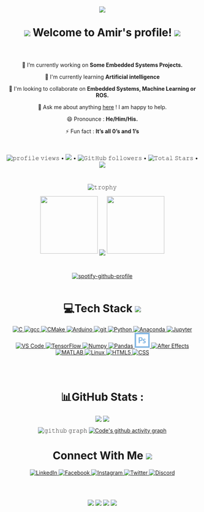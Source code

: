 <h1 align="center">
  
  ![](https://capsule-render.vercel.app/api?type=waving&color=gradient&height=100&section=header)

  <img
    src="https://camo.githubusercontent.com/5bbf8ca61ef5f92684489ace45ad6f45984fff87a621040c62b1fe31e3005ff9/687474703a2f2f692e696d6775722e636f6d2f436a34724d72532e676966"
    width="30"
  />
  Welcome to Amir's profile!
  <img
    src="https://media.giphy.com/media/hvRJCLFzcasrR4ia7z/giphy.gif"
    width="28"
  />
</h1>

<div align="center">
  <br />

  🔭 I’m currently working on **Some Embedded Systems Projects.**
  
  🌱 I'm currently learning **Artificial intelligence**
  
  👯 I'm looking to collaborate on **Embedded Systems, Machine Learning or ROS.**
  
  💬 Ask me about anything [here](https://github.com/NightBaRron1412/NightBaRron1412/issues/1) ! I am happy to help.
  
  😄 Pronounce : **He/Him/His.**
  
  ⚡ Fun fact : **It’s all 0’s and 1’s**

  <br />

  <p align="center">
    <img src="https://gpvc.arturio.dev/NightBaRron1412" alt="𝚙𝚛𝚘𝚏𝚒𝚕𝚎 𝚟𝚒𝚎𝚠𝚜" /> •
    <!--   <img alt = "profile views" src="https://komarev.com/ghpvc/?username=NightBaRron1412&style=flat&color=brightgreen"> •    -->
    <a href="https://user-badge.committers.top/egypt_private/NightBaRron1412"
      ><img
        src="https://user-badge.committers.top/egypt_private/NightBaRron1412.svg"
    /></a>
    •
    <img
      alt="𝙶𝚒𝚝𝙷𝚞𝚋 𝚏𝚘𝚕𝚕𝚘𝚠𝚎𝚛𝚜"
      src="https://img.shields.io/github/followers/NightBaRron1412?label=Followers&style=social"
    />
    •
    <img
      src="https://img.shields.io/github/stars/NightBaRron1412?label=Stars"
      alt="𝚃𝚘𝚝𝚊𝚕 𝚂𝚝𝚊𝚛𝚜"
    />
    •
    <a href="https://github.com/sponsors/NightBaRron1412"
      ><img
        src="https://img.shields.io/static/v1?label=Sponsor&message=%E2%9D%A4&logo=GitHub&color=%23fe8e86"
    /></a>
  </p>

  #
  ![𝚝𝚛𝚘𝚙𝚑𝚢](https://github-profile-trophy.vercel.app/?username=NightBaRron1412&column=6&margin-w=15&margin-h=15&no-bg=true&no-frame=true&theme=juicyfresh)

  <p align="center">
    <img
      height="150"
      width="150"
      src="https://github.com/JayantGoel001/JayantGoel001/raw/master/WEBP/left.webp"
    />
    <img
      align="center"
      src="https://github-readme-streak-stats.herokuapp.com/?user=NightBaRron1412&theme=dark&hide_border=true"
    />
    <img
      height="150"
      width="150"
      src="https://github.com/JayantGoel001/JayantGoel001/raw/master/WEBP/right.webp"
    />
  </p>

  <br />

  [![spotify-github-profile](https://spotify-github-profile.vercel.app/api/view?uid=vkexrpccsd3c83bukofpvavmm&cover_image=true&theme=novatorem&bar_color=b14e7e&bar_color_cover=true)](https://spotify-github-profile.vercel.app/api/view?uid=vkexrpccsd3c83bukofpvavmm&redirect=true)
  <br /><br />

  # 💻Tech Stack <img src="https://media2.giphy.com/media/QssGEmpkyEOhBCb7e1/giphy.gif?cid=ecf05e47a0n3gi1bfqntqmob8g9aid1oyj2wr3ds3mg700bl&rid=giphy.gif" width="5%"/>

  <a href="https://en.wikipedia.org/wiki/C_(programming_language)" target="_blank" rel="noreferrer">
    <img
      src="https://cdn.jsdelivr.net/gh/devicons/devicon/icons/c/c-original.svg"
      alt="C"
      width="40"
      height="40"
    />
  </a>
  <a href="https://gcc.gnu.org/" target="_blank" rel="noreferrer">
    <img
      src="https://cdn.jsdelivr.net/gh/devicons/devicon/icons/gcc/gcc-original.svg"
      alt="gcc"
      width="40"
      height="40"
    />
  </a>
  <a href="https://cmake.org/" target="_blank" rel="noreferrer">
    <img
      src="https://cdn.jsdelivr.net/gh/devicons/devicon/icons/cmake/cmake-original.svg"
      alt="CMake"
      width="40"
      height="40"
    />
  </a>
  <a href="https://www.arduino.cc/" target="_blank" rel="noreferrer">
    <img
      src="https://cdn.jsdelivr.net/gh/devicons/devicon/icons/arduino/arduino-original-wordmark.svg"
      alt="Arduino"
      width="40"
      height="40"
    />
  </a>
  <a href="https://git-scm.com/" target="_blank" rel="noreferrer">
    <img
      src="https://cdn.jsdelivr.net/gh/devicons/devicon/icons/git/git-original.svg"
      alt="git"
      width="40"
      height="40"
    />
  </a>
  <a href="https://www.python.org/" target="_blank" rel="noreferrer">
    <img
      src="https://cdn.jsdelivr.net/gh/devicons/devicon/icons/python/python-original.svg"
      alt="Python"
      width="40"
      height="40"
    />
  </a>
  <a href="https://www.anaconda.com/" target="_blank" rel="noreferrer">
    <img
      src="https://cdn.jsdelivr.net/gh/devicons/devicon/icons/anaconda/anaconda-original.svg"
      alt="Anaconda"
      width="40"
      height="40"
    />
  </a>
  <a href="https://jupyter.org/" target="_blank" rel="noreferrer">
    <img
      src="https://cdn.jsdelivr.net/gh/devicons/devicon/icons/jupyter/jupyter-original-wordmark.svg"
      alt="Jupyter"
      width="40"
      height="40"
    />
  </a>
  <a href="https://code.visualstudio.com/" target="_blank" rel="noreferrer">
    <img
      src="https://cdn.jsdelivr.net/gh/devicons/devicon/icons/vscode/vscode-original.svg"
      alt="VS Code"
      width="40"
      height="40"
    />
  </a>
  <a href="https://www.tensorflow.org/" target="_blank" rel="noreferrer">
    <img
      src="https://cdn.jsdelivr.net/gh/devicons/devicon/icons/tensorflow/tensorflow-original.svg"
      alt="TensorFlow"
      width="40"
      height="40"
    />
  </a>
  <a href="https://numpy.org/" target="_blank" rel="noreferrer">
    <img
      src="https://cdn.jsdelivr.net/gh/devicons/devicon/icons/numpy/numpy-original.svg"
      alt="Numpy"
      width="40"
      height="40"
    />
  </a>
  <a href="https://pandas.pydata.org/" target="_blank" rel="noreferrer">
    <img
      src="https://cdn.jsdelivr.net/gh/devicons/devicon/icons/pandas/pandas-original.svg"
      alt="Pandas"
      width="40"
      height="40"
    />
  </a>
  <a href="https://www.adobe.com/products/photoshop.html" target="_blank" rel="noreferrer">
    <img
      src="https://raw.githubusercontent.com/devicons/devicon/master/icons/photoshop/photoshop-line.svg"
      alt="Photoshop"
      width="40"
      height="40"
    />
  </a>
  <a href="https://www.adobe.com/products/aftereffects" target="_blank" rel="noreferrer">
    <img
      src="https://cdn.jsdelivr.net/gh/devicons/devicon/icons/aftereffects/aftereffects-original.svg"
      alt="After Effects"
      width="40"
      height="40"
    />
  </a>
  <a href="https://www.mathworks.com/products/matlab.html" target="_blank" rel="noreferrer">
    <img
      src="https://cdn.jsdelivr.net/gh/devicons/devicon/icons/matlab/matlab-original.svg"
      alt="MATLAB"
      width="40"
      height="40"
    />
  </a>
  <a href="https://www.linux.org/" target="_blank" rel="noreferrer">
    <img
      src="https://cdn.jsdelivr.net/gh/devicons/devicon/icons/linux/linux-original.svg"
      alt="Linux"
      width="40"
      height="40"
    />
  </a>
  <a href="https://en.wikipedia.org/wiki/HTML5" target="_blank" rel="noreferrer">
    <img
      src="https://cdn.jsdelivr.net/gh/devicons/devicon/icons/html5/html5-original.svg"
      alt="HTML5"
      width="40"
      height="40"
    />
  </a>
  <a href="https://en.wikipedia.org/wiki/CSS" target="_blank" rel="noreferrer">
    <img
      src="https://cdn.jsdelivr.net/gh/devicons/devicon/icons/css3/css3-original.svg"
      alt="CSS"
      width="40"
      height="40"
    />
  </a>

<br /> <br />

  # 📊GitHub Stats :

  <p align="center">
    <img
      align="center"
      src="https://github-readme-stats.vercel.app/api?username=NightBaRron1412&theme=tokyonight&show_icons=true&hide_border=true&count_private=true&include_all_commits=true"
    />
    <img
      align="center"
      height="195px"
      src="https://github-readme-stats.vercel.app/api/top-langs?username=NightBaRron1412&theme=tokyonight&langs_count=15&layout=compact&hide_border=true"
    />
  </p>
  
  ![𝚐𝚒𝚝𝚑𝚞𝚋
  𝚐𝚛𝚊𝚙𝚑](https://github-readme-activity-graph.cyclic.app/graph?username=NightBaRron1412&theme=react-dark&hide_border=true&area=true)
  [![Code's github activity
  graph](https://github.com/NightBaRron1412/NightBaRron1412/raw/output/github-contribution-grid-snake.svg)](https://skyline.github.com/NightBaRron1412)

  <h1>
    Connect With Me
    <img
      src="https://github.com/JayantGoel001/JayantGoel001/raw/master/GIF/Handshake.gif"
      height="25px"
    />
  </h1>

  <a href="https://www.linkedin.com/in/ashetaia/" target="_blank" rel="noreferrer">
    <img
      src="https://cdn.jsdelivr.net/gh/devicons/devicon/icons/linkedin/linkedin-original.svg"
      alt="LinkedIn"
      width="40"
      height="40"
    />
  </a>
  <a href="https://www.facebook.com/NightBaRron1412" target="_blank" rel="noreferrer">
    <img
      src="https://cdn.jsdelivr.net/gh/devicons/devicon/icons/facebook/facebook-original.svg"
      alt="Facebook"
      width="40"
      height="40"
    />
  </a>
  <a href="https://www.instagram.com/nightbarron_1412/" target="_blank" rel="noreferrer">
    <img
      src="https://www.vectorlogo.zone/logos/instagram/instagram-icon.svg"
      alt="Instagram"
      width="40"
      height="40"
    />
  </a>
  <a href="https://twitter.com/NightBarRon1412" target="_blank" rel="noreferrer">
    <img
      src="https://www.vectorlogo.zone/logos/twitter/twitter-icon.svg"
      alt="Twitter"
      width="40"
      height="40"
    />
  </a>
  <a href="https://discordapp.com/users/316490121556000775" target="_blank" rel="noreferrer">
    <img
      src="https://www.vectorlogo.zone/logos/discordapp/discordapp-icon.svg"
      alt="Discord"
      width="40"
      height="40"
    />
  </a>

  <br /><br />

  ![](https://forthebadge.com/images/badges/powered-by-black-magic.svg)
  ![](http://ForTheBadge.com/images/badges/built-by-developers.svg)
  ![](https://forthebadge.com/images/badges/uses-brains.svg)
  ![](https://capsule-render.vercel.app/api?type=waving&color=gradient&height=100&section=footer)
</div>
